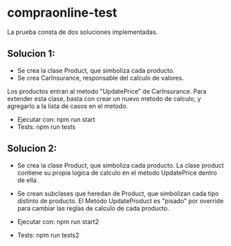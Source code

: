 # compraonline-test

La prueba consta de dos soluciones implementadas.

## Solucion 1:
- Se crea la clase Product, que simboliza cada producto.
- Se crea CarInsurance, responsable del calculo de valores.

Los productos entran al metodo "UpdatePrice" de CarInsurance. Para extender esta clase, basta con crear un nuevo metodo de calculo, y agregarlo a la lista de casos en el metodo.

- Ejecutar con:
npm run start
- Tests:
npm run tests

## Solucion 2:
- Se crea la clase Product, que simboliza cada producto. La clase product contiene su propia logica de calculo en el metodo UpdatePrice dentro de ella.
- Se crean subclases que heredan de Product, que simbolizan cada tipo distinto de producto. El Metodo UpdateProduct es "pisado" por override para cambiar las reglas de calculo de cada producto.

- Ejecutar con:
npm run start2
- Tests:
npm run tests2

